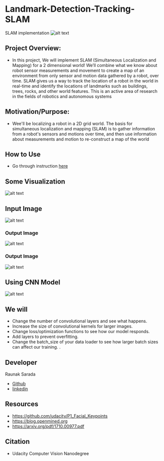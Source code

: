 # Landmark-Detection-Tracking-SLAM
SLAM implementation 
![alt text](https://github.com/raunak222/Facial-Keypint-Detection/blob/master/Images/key_pts_example.png)

## Project Overview:
- In this project, We will implement SLAM (Simultaneous Localization and Mapping) for a 2 dimensional world! We’ll combine what we know about robot sensor measurements and movement to create a map of an environment from only sensor and motion data gathered by a robot, over time. SLAM gives us a way to track the location of a robot in the world in real-time and identify the locations of landmarks such as buildings, trees, rocks, and other world features. This is an active area of research in the fields of robotics and autonomous systems

##  Motivation/Purpose: 
- Wee'll be localizing a robot in a 2D grid world. The basis for simultaneous localization and mapping (SLAM) is to gather information from a robot's sensors and motions over time, and then use information about measurements and motion to re-construct a map of the world
##  How to Use 
- Go through instruction [here](https://github.com/raunak222/Facial-Keypint-Detection/blob/master/Instruction.txt)

##  Some Visualization
 ![alt text](https://github.com/raunak222/Facial-Keypint-Detection/blob/master/Images/haar_cascade_ex.png)
## Input Image
![alt text](https://github.com/raunak222/Facial-Keypint-Detection/blob/master/Images/download%20(3).png)
### Output Image
![alt text](https://github.com/raunak222/Facial-Keypint-Detection/blob/master/Images/detect.png)
### Output Image
![alt text](https://github.com/raunak222/Facial-Keypint-Detection/blob/master/Images/download%20(1).png)
## Using CNN Model
![alt text](https://github.com/raunak222/Facial-Keypint-Detection/blob/master/Images/screen-shot-2018-05-31-at-3.43.06-pm.png)
## We will  

- Change the number of convolutional layers and see what happens.
- Increase the size of convolutional kernels for larger images.
- Change loss/optimization functions to see how our model responds. 
- Add layers to prevent overfitting.
- Change the batch_size of your data loader to see how larger batch sizes can affect our training.
.
## Developer 
  Raunak Sarada  
  - [Github](https://github.com/raunak222) 
  - [linkedin](https://www.linkedin.com/in/raunak-sarada)
## Resources 
- https://github.com/udacity/P1_Facial_Keypoints
- https://blog.openmined.org
- https://arxiv.org/pdf/1710.00977.pdf

## Citation
- Udacity Computer Vision Nanodegree
